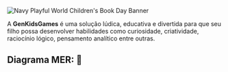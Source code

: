 
![Navy Playful World Children's Book Day Banner](https://github.com/DanielaXavier1995/GenKidsGames-/assets/116307469/65b12152-eb3c-468b-9282-3ad4942729ec)

A **GenKidsGames** é uma solução lúdica, educativa e divertida para que seu filho possa desenvolver habilidades como curiosidade, criatividade, raciocínio lógico, pensamento analítico entre outras.

## Diagrama MER: 📂
